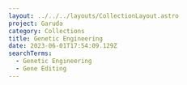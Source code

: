 ```yaml
---
layout: ../../../layouts/CollectionLayout.astro
project: Garuda
category: Collections
title: Genetic Engineering
date: 2023-06-01T17:54:09.129Z
searchTerms:
  - Genetic Engineering
  - Gene Editing
---
```

